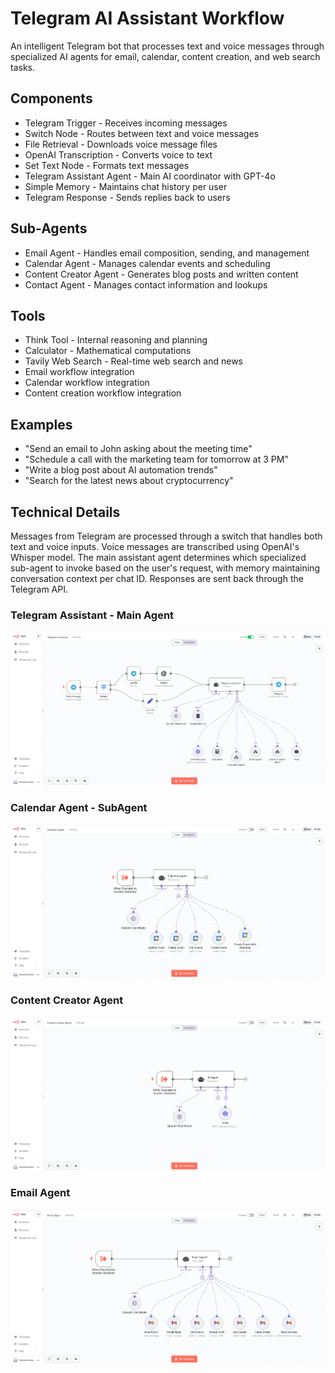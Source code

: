 # Telegram AI Assistant Workflow

An intelligent Telegram bot that processes text and voice messages through specialized AI agents for email, calendar, content creation, and web search tasks.


## Components

* Telegram Trigger - Receives incoming messages
* Switch Node - Routes between text and voice messages
* File Retrieval - Downloads voice message files
* OpenAI Transcription - Converts voice to text
* Set Text Node - Formats text messages
* Telegram Assistant Agent - Main AI coordinator with GPT-4o
* Simple Memory - Maintains chat history per user
* Telegram Response - Sends replies back to users

## Sub-Agents

* Email Agent - Handles email composition, sending, and management
* Calendar Agent - Manages calendar events and scheduling
* Content Creator Agent - Generates blog posts and written content
* Contact Agent - Manages contact information and lookups

## Tools

* Think Tool - Internal reasoning and planning
* Calculator - Mathematical computations
* Tavily Web Search - Real-time web search and news
* Email workflow integration
* Calendar workflow integration
* Content creation workflow integration

## Examples

* "Send an email to John asking about the meeting time"
* "Schedule a call with the marketing team for tomorrow at 3 PM"
* "Write a blog post about AI automation trends"
* "Search for the latest news about cryptocurrency"

## Technical Details

Messages from Telegram are processed through a switch that handles both text and voice inputs. Voice messages are transcribed using OpenAI's Whisper model. The main assistant agent determines which specialized sub-agent to invoke based on the user's request, with memory maintaining conversation context per chat ID. Responses are sent back through the Telegram API.


### Telegram Assistant - Main Agent
![Main Agent (Telegram assistant)](../images/telegram_assistant.png)

### Calendar Agent - SubAgent
![calendar agent](../images/calendar-subagent.png)

### Content Creator Agent
![content creator](../images/content_creator.png)

### Email Agent
![email agent](../images/email-subagent.png)
